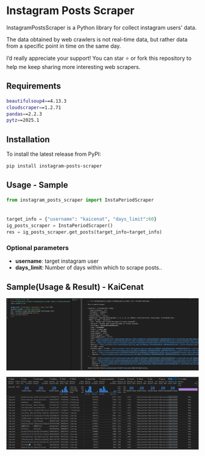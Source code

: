 # Instagram Posts Scraper

InstagramPostsScraper is a Python library for collect instagram users' data.

The data obtained by web crawlers is not real-time data, but rather data from a specific point in time on the same day.

I’d really appreciate your support! You can star ⭐ or fork this repository to help me keep sharing more interesting web scrapers.

## Requirements
```bash
beautifulsoup4==4.13.3
cloudscraper==1.2.71
pandas==2.2.3
pytz==2025.1
```

## Installation

To install the latest release from PyPI:

```sh
pip install instagram-posts-scraper
```

## Usage - Sample

```python
from instagram_posts_scraper import InstaPeriodScraper


target_info = {"username": "kaicenat", "days_limit":60}
ig_posts_scraper = InstaPeriodScraper()
res = ig_posts_scraper.get_posts(target_info=target_info)
```

### Optional parameters

- **username**: target instagram user 
- **days_limit**: Number of days within which to scrape posts..

## Sample(Usage & Result) - KaiCenat
![image](https://github.com/FaustRen/instagram-posts-scraper/blob/main/usage.png)

![image](https://github.com/FaustRen/instagram-posts-scraper/blob/main/scraped_posts.png)